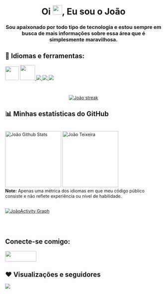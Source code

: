 <h1 align="center">Oi <img src="https://raw.githubusercontent.com/MartinHeinz/MartinHeinz/master/wave.gif" width="30px">, Eu sou o João</h1>
<h3 align="center">Sou apaixonado por todo tipo de tecnologia e estou sempre em busca de mais informações sobre essa área que é simplesmente maravilhosa.</h3>

## 🚀 Idiomas e ferramentas:

<p align="left"> 
    <a href="https://code.visualstudio.com/docs" target="_blank"> <img src="https://upload.wikimedia.org/wikipedia/commons/thumb/9/9a/Visual_Studio_Code_1.35_icon.svg/1024px-Visual_Studio_Code_1.35_icon.svg.png"  width="44" height="44"/></a>
    <a href="https://developer.mozilla.org/en-US/docs/Web/JavaScript" target="_blank"> <img src="https://img.icons8.com/color/48/000000/javascript.png"  width="48" height="48"/> </a> 
    <a href="https://www.w3.org/html/" target="_blank"> <img src="https://img.icons8.com/color/48/000000/html-5.png"/> </a> 
    <a href="https://www.w3schools.com/css/" target="_blank"> <img src="https://img.icons8.com/color/48/000000/css3.png"/> </a>   
    <a href="https://git-scm.com/" target="_blank"> <img src="https://img.icons8.com/color/48/000000/git.png"/> </a>
    
   
</p>

<br/>

<p align="center">
    <a href="https://github.com/jaoteixeira/jaoteixeira">
        <img title="🔥 Get streak stats for your profile at git.io/streak-stats" alt="João streak" src="https://github-readme-streak-stats.herokuapp.com/?user=jaoteixeira&theme=black-ice&hide_border=true&stroke=0000&background=060A0CD0"/>
    </a>
</p>

## 📊 Minhas estatísticas do GitHub

  <br/>
  <a href="https://github.com/jaoteixeira/jaoteixeira"><img alt="João Github Stats" height="180em" src="https://github-readme-stats.vercel.app/api?username=jaoteixeira&show_icons=true&count_private=true&theme=react&hide_border=true&bg_color=0D1117" /></a>
  <a href="https://github.com/jaoteixeira/jaoteixeira"><img alt="João Teixeira" height="180em" src="https://github-readme-stats.vercel.app/api/top-langs/?username=jaoteixeira&langs_count=8&count_private=true&layout=compact&theme=react&hide_border=true&bg_color=0D1117" /></a>
  <br/>
  <b>Note:</b> Apenas uma métrica dos idiomas em que meu código público consiste e não reflete experiência ou nível de habilidade.

<br/>
<br/>

<a href="https://github.com/jaoteixeira/jaoteixeira"><img alt="JoãoActivity Graph" src="https://activity-graph.herokuapp.com/graph?username=jaoteixeira&bg_color=0D1117&color=5BCDEC&line=5BCDEC&point=FFFFFF&hide_border=true" /></a>

<br/>
<br/>

## Conecte-se comigo:

<p align="left">

<a href = "https://discord.com/channels/@me/937457011057102948"><img width="100" height="34" src="https://cdn.arstechnica.net/wp-content/uploads/2017/08/Discord-LogoWordmark-Color.png"/></a>

</p>

## ❤ Visualizações e seguidores

<a href="https://github.com/Meghna-DAS/github-profile-views-counter">
    <img src="https://komarev.com/ghpvc/?username=jaoteixeira">
</a>
